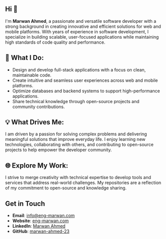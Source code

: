 ## Hi 👋

I'm **Marwan Ahmed**, a passionate and versatile software developer with a strong background in creating innovative and efficient solutions for web and mobile platforms. With years of experience in software development, I specialize in building scalable, user-focused applications while maintaining high standards of code quality and performance.

## 🌟 What I Do:
- Design and develop full-stack applications with a focus on clean, maintainable code.
- Create intuitive and seamless user experiences across web and mobile platforms.
- Optimize databases and backend systems to support high-performance applications.
- Share technical knowledge through open-source projects and community contributions.

## 💡 What Drives Me:
I am driven by a passion for solving complex problems and delivering meaningful solutions that improve everyday life. I enjoy learning new technologies, collaborating with others, and contributing to open-source projects to help empower the developer community.

## 🌐 Explore My Work:
I strive to merge creativity with technical expertise to develop tools and services that address real-world challenges. My repositories are a reflection of my commitment to open-source and knowledge sharing.



## Get in Touch
- **Email**: info@eng-marwan.com
- **Website**: [eng-marwan.com](https://eng-marwan.com)
- **LinkedIn**: [Marwan Ahmed](https://www.linkedin.com/in/marwan-ah)
- **GitHub**: [marwan-ahmed-23](https://github.com/marwan-ahmed-23)
